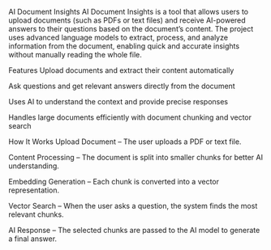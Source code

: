 AI Document Insights
AI Document Insights is a tool that allows users to upload documents (such as PDFs or text files) and receive AI-powered answers to their questions based on the document’s content. The project uses advanced language models to extract, process, and analyze information from the document, enabling quick and accurate insights without manually reading the whole file.

Features
Upload documents and extract their content automatically

Ask questions and get relevant answers directly from the document

Uses AI to understand the context and provide precise responses

Handles large documents efficiently with document chunking and vector search

How It Works
Upload Document – The user uploads a PDF or text file.

Content Processing – The document is split into smaller chunks for better AI understanding.

Embedding Generation – Each chunk is converted into a vector representation.

Vector Search – When the user asks a question, the system finds the most relevant chunks.

AI Response – The selected chunks are passed to the AI model to generate a final answer.
